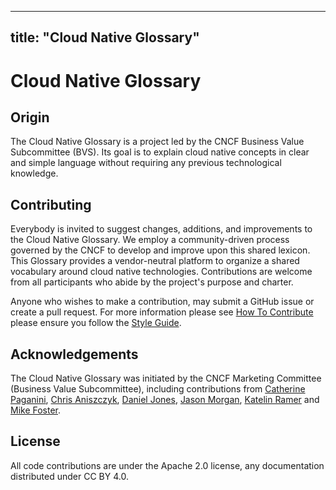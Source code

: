 
---
title: "Cloud Native Glossary"
---

# Cloud Native Glossary

## Origin
The Cloud Native Glossary is a project led by the CNCF Business Value Subcommittee (BVS). Its goal is to explain cloud native concepts in clear and simple language without requiring any previous technological knowledge.

## Contributing
Everybody is invited to suggest changes, additions, and improvements to the Cloud Native Glossary. We employ a community-driven process governed by the CNCF to develop and improve upon this shared lexicon. This Glossary provides a vendor-neutral platform to organize a shared vocabulary around cloud native technologies. Contributions are welcome from all participants who abide by the project's purpose and charter.

Anyone who wishes to make a contribution, may submit a GitHub issue or create a pull request.  For more information please see [How To Contribute](/how-to/) please ensure you follow the [Style Guide](/style-guide/).

## Acknowledgements

The Cloud Native Glossary was initiated by the CNCF Marketing
Committee (Business Value Subcommittee), including
contributions from [Catherine Paganini](https://www.linkedin.com/in/catherinepaganini/en/), [Chris Aniszczyk](https://www.linkedin.com/in/caniszczyk/),
[Daniel Jones](https://www.linkedin.com/in/danieljoneseb/?originalSubdomain=uk), [Jason Morgan](https://www.linkedin.com/in/jasonmorgan2/), [Katelin Ramer](https://www.linkedin.com/in/katelinramer/) and [Mike Foster](https://www.linkedin.com/in/mfosterche/?originalSubdomain=ca).

## License

All code contributions are under the Apache 2.0 license, any
documentation distributed under CC BY 4.0.